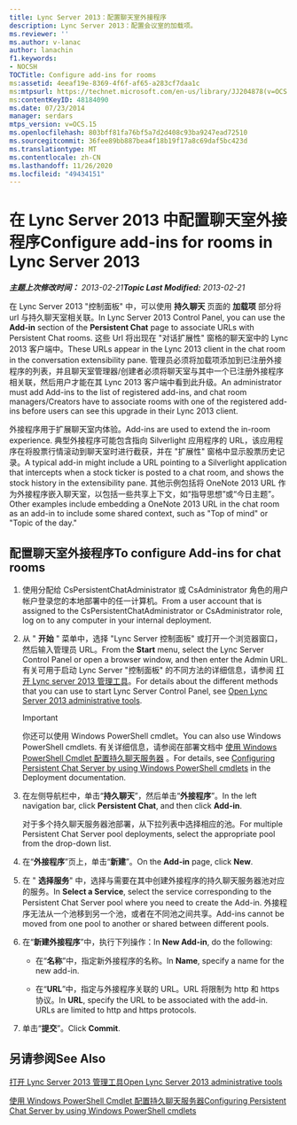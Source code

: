 ```yaml
---
title: Lync Server 2013：配置聊天室外接程序
description: Lync Server 2013：配置会议室的加载项。
ms.reviewer: ''
ms.author: v-lanac
author: lanachin
f1.keywords:
- NOCSH
TOCTitle: Configure add-ins for rooms
ms:assetid: 4eeaf19e-8369-4f6f-af65-a283cf7daa1c
ms:mtpsurl: https://technet.microsoft.com/en-us/library/JJ204878(v=OCS.15)
ms:contentKeyID: 48184090
ms.date: 07/23/2014
manager: serdars
mtps_version: v=OCS.15
ms.openlocfilehash: 803bff81fa76bf5a7d2d408c93ba9247ead72510
ms.sourcegitcommit: 36fee89bb887bea4f18b19f17a8c69daf5bc423d
ms.translationtype: MT
ms.contentlocale: zh-CN
ms.lasthandoff: 11/26/2020
ms.locfileid: "49434151"
---
```

# <a name="configure-add-ins-for-rooms-in-lync-server-2013"></a><span data-ttu-id="fbddd-103">在 Lync Server 2013 中配置聊天室外接程序</span><span class="sxs-lookup"><span data-stu-id="fbddd-103">Configure add-ins for rooms in Lync Server 2013</span></span>

<div data-xmlns="http://www.w3.org/1999/xhtml">

<div class="topic" data-xmlns="http://www.w3.org/1999/xhtml" data-msxsl="urn:schemas-microsoft-com:xslt" data-cs="https://msdn.microsoft.com/">

<div data-asp="https://msdn2.microsoft.com/asp">



</div>

<div id="mainSection">

<div id="mainBody"><span data-ttu-id="fbddd-104">

<span> </span></span><span class="sxs-lookup"><span data-stu-id="fbddd-104">

<span> </span></span></span>

<span data-ttu-id="fbddd-105">_**主题上次修改时间：** 2013-02-21_</span><span class="sxs-lookup"><span data-stu-id="fbddd-105">_**Topic Last Modified:** 2013-02-21_</span></span>

<span data-ttu-id="fbddd-106">在 Lync Server 2013 "控制面板" 中，可以使用 **持久聊天** 页面的 **加载项** 部分将 url 与持久聊天室相关联。</span><span class="sxs-lookup"><span data-stu-id="fbddd-106">In Lync Server 2013 Control Panel, you can use the **Add-in** section of the **Persistent Chat** page to associate URLs with Persistent Chat rooms.</span></span> <span data-ttu-id="fbddd-107">这些 Url 将出现在 "对话扩展性" 窗格的聊天室中的 Lync 2013 客户端中。</span><span class="sxs-lookup"><span data-stu-id="fbddd-107">These URLs appear in the Lync 2013 client in the chat room in the conversation extensibility pane.</span></span> <span data-ttu-id="fbddd-108">管理员必须将加载项添加到已注册外接程序的列表，并且聊天室管理器/创建者必须将聊天室与其中一个已注册外接程序相关联，然后用户才能在其 Lync 2013 客户端中看到此升级。</span><span class="sxs-lookup"><span data-stu-id="fbddd-108">An administrator must add Add-ins to the list of registered add-ins, and chat room managers/Creators have to associate rooms with one of the registered add-ins before users can see this upgrade in their Lync 2013 client.</span></span>

<span data-ttu-id="fbddd-109">外接程序用于扩展聊天室内体验。</span><span class="sxs-lookup"><span data-stu-id="fbddd-109">Add-ins are used to extend the in-room experience.</span></span> <span data-ttu-id="fbddd-110">典型外接程序可能包含指向 Silverlight 应用程序的 URL，该应用程序在将股票行情滚动到聊天室时进行截获，并在 "扩展性" 窗格中显示股票历史记录。</span><span class="sxs-lookup"><span data-stu-id="fbddd-110">A typical add-in might include a URL pointing to a Silverlight application that intercepts when a stock ticker is posted to a chat room, and shows the stock history in the extensibility pane.</span></span> <span data-ttu-id="fbddd-111">其他示例包括将 OneNote 2013 URL 作为外接程序嵌入聊天室，以包括一些共享上下文，如“指导思想”或“今日主题”。</span><span class="sxs-lookup"><span data-stu-id="fbddd-111">Other examples include embedding a OneNote 2013 URL in the chat room as an add-in to include some shared context, such as "Top of mind" or "Topic of the day."</span></span>

<div>

## <a name="to-configure-add-ins-for-chat-rooms"></a><span data-ttu-id="fbddd-112">配置聊天室外接程序</span><span class="sxs-lookup"><span data-stu-id="fbddd-112">To configure Add-ins for chat rooms</span></span>

1.  <span data-ttu-id="fbddd-113">使用分配给 CsPersistentChatAdministrator 或 CsAdministrator 角色的用户帐户登录您的本地部署中的任一计算机。</span><span class="sxs-lookup"><span data-stu-id="fbddd-113">From a user account that is assigned to the CsPersistentChatAdministrator or CsAdministrator role, log on to any computer in your internal deployment.</span></span>

2.  <span data-ttu-id="fbddd-114">从 " **开始** " 菜单中，选择 "Lync Server 控制面板" 或打开一个浏览器窗口，然后输入管理员 URL。</span><span class="sxs-lookup"><span data-stu-id="fbddd-114">From the **Start** menu, select the Lync Server Control Panel or open a browser window, and then enter the Admin URL.</span></span> <span data-ttu-id="fbddd-115">有关可用于启动 Lync Server "控制面板" 的不同方法的详细信息，请参阅 [打开 Lync server 2013 管理工具](lync-server-2013-open-lync-server-administrative-tools.md)。</span><span class="sxs-lookup"><span data-stu-id="fbddd-115">For details about the different methods that you can use to start Lync Server Control Panel, see [Open Lync Server 2013 administrative tools](lync-server-2013-open-lync-server-administrative-tools.md).</span></span>
    
    <div>
    

    > [!IMPORTANT]  
    > <span data-ttu-id="fbddd-116">你还可以使用 Windows PowerShell cmdlet。</span><span class="sxs-lookup"><span data-stu-id="fbddd-116">You can also use Windows PowerShell cmdlets.</span></span> <span data-ttu-id="fbddd-117">有关详细信息，请参阅在部署文档中 <A href="configuring-persistent-chat-server-by-using-windows-powershell-cmdlets.md">使用 Windows PowerShell Cmdlet 配置持久聊天服务器</A> 。</span><span class="sxs-lookup"><span data-stu-id="fbddd-117">For details, see <A href="configuring-persistent-chat-server-by-using-windows-powershell-cmdlets.md">Configuring Persistent Chat Server by using Windows PowerShell cmdlets</A> in the Deployment documentation.</span></span>

    
    </div>

3.  <span data-ttu-id="fbddd-118">在左侧导航栏中，单击“**持久聊天**”，然后单击“**外接程序**”。</span><span class="sxs-lookup"><span data-stu-id="fbddd-118">In the left navigation bar, click **Persistent Chat**, and then click **Add-in**.</span></span>
    
    <span data-ttu-id="fbddd-119">对于多个持久聊天服务器池部署，从下拉列表中选择相应的池。</span><span class="sxs-lookup"><span data-stu-id="fbddd-119">For multiple Persistent Chat Server pool deployments, select the appropriate pool from the drop-down list.</span></span>

4.  <span data-ttu-id="fbddd-120">在“**外接程序**”页上，单击“**新建**”。</span><span class="sxs-lookup"><span data-stu-id="fbddd-120">On the **Add-in** page, click **New**.</span></span>

5.  <span data-ttu-id="fbddd-121">在 " **选择服务**" 中，选择与需要在其中创建外接程序的持久聊天服务器池对应的服务。</span><span class="sxs-lookup"><span data-stu-id="fbddd-121">In **Select a Service**, select the service corresponding to the Persistent Chat Server pool where you need to create the Add-in.</span></span> <span data-ttu-id="fbddd-122">外接程序无法从一个池移到另一个池，或者在不同池之间共享。</span><span class="sxs-lookup"><span data-stu-id="fbddd-122">Add-ins cannot be moved from one pool to another or shared between different pools.</span></span>

6.  <span data-ttu-id="fbddd-123">在“**新建外接程序**”中，执行下列操作：</span><span class="sxs-lookup"><span data-stu-id="fbddd-123">In **New Add-in**, do the following:</span></span>
    
      - <span data-ttu-id="fbddd-124">在“**名称**”中，指定新外接程序的名称。</span><span class="sxs-lookup"><span data-stu-id="fbddd-124">In **Name**, specify a name for the new add-in.</span></span>
    
      - <span data-ttu-id="fbddd-p106">在“**URL**”中，指定与外接程序关联的 URL。URL 将限制为 http 和 https 协议。</span><span class="sxs-lookup"><span data-stu-id="fbddd-p106">In **URL**, specify the URL to be associated with the add-in. URLs are limited to http and https protocols.</span></span>

7.  <span data-ttu-id="fbddd-127">单击“**提交**”。</span><span class="sxs-lookup"><span data-stu-id="fbddd-127">Click **Commit**.</span></span>

</div>

<div>

## <a name="see-also"></a><span data-ttu-id="fbddd-128">另请参阅</span><span class="sxs-lookup"><span data-stu-id="fbddd-128">See Also</span></span>


[<span data-ttu-id="fbddd-129">打开 Lync Server 2013 管理工具</span><span class="sxs-lookup"><span data-stu-id="fbddd-129">Open Lync Server 2013 administrative tools</span></span>](lync-server-2013-open-lync-server-administrative-tools.md)  


[<span data-ttu-id="fbddd-130">使用 Windows PowerShell Cmdlet 配置持久聊天服务器</span><span class="sxs-lookup"><span data-stu-id="fbddd-130">Configuring Persistent Chat Server by using Windows PowerShell cmdlets</span></span>](configuring-persistent-chat-server-by-using-windows-powershell-cmdlets.md)  
  

<span data-ttu-id="fbddd-131"></div>

</div>

<span> </span>

</div>

</div>

</span><span class="sxs-lookup"><span data-stu-id="fbddd-131"></div>

</div>

<span> </span>

</div>

</div>

</span></span></div>

